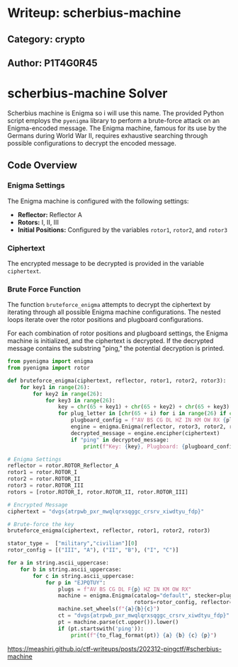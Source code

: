 # Writeup: scherbius-machine

## Category: crypto

## Author: P1T4G0R45

# scherbius-machine Solver

Scherbius machine is Enigma so i will use this name.
The provided Python script employs the `pyenigma` library to perform a brute-force attack on an Enigma-encoded message. The Enigma machine, famous for its use by the Germans during World War II, requires exhaustive searching through possible configurations to decrypt the encoded message.

## Code Overview

### Enigma Settings

The Enigma machine is configured with the following settings:

-   **Reflector:** Reflector A
-   **Rotors:** I, II, III
-   **Initial Positions:** Configured by the variables `rotor1`, `rotor2`, and `rotor3`

### Ciphertext

The encrypted message to be decrypted is provided in the variable `ciphertext`.

### Brute Force Function

The function `bruteforce_enigma` attempts to decrypt the ciphertext by iterating through all possible Enigma machine configurations. The nested loops iterate over the rotor positions and plugboard configurations.

For each combination of rotor positions and plugboard settings, the Enigma machine is initialized, and the ciphertext is decrypted. If the decrypted message contains the substring "ping," the potential decryption is printed.

```python
from pyenigma import enigma
from pyenigma import rotor

def bruteforce_enigma(ciphertext, reflector, rotor1, rotor2, rotor3):
    for key1 in range(26):
        for key2 in range(26):
            for key3 in range(26):
                key = chr(65 + key1) + chr(65 + key2) + chr(65 + key3)
                for plug_letter in [chr(65 + i) for i in range(26) if chr(65 + i) not in key + "FH"]:
                    plugboard_config = f"AV BS CG DL HZ IN KM OW RX {plug_letter}F"
                    engine = enigma.Enigma(reflector, rotor3, rotor2, rotor1, key=key, plugs=plugboard_config)
                    decrypted_message = engine.encipher(ciphertext)
                    if "ping" in decrypted_message:
                        print(f"Key: {key}, Plugboard: {plugboard_config}, Decrypted Message: {decrypted_message}")

# Enigma Settings
reflector = rotor.ROTOR_Reflector_A
rotor1 = rotor.ROTOR_I
rotor2 = rotor.ROTOR_II
rotor3 = rotor.ROTOR_III
rotors = [rotor.ROTOR_I, rotor.ROTOR_II, rotor.ROTOR_III]

# Encrypted Message
ciphertext = "dvgs{atrpwb_pxr_mwqlqrxsqggc_crsrv_xiwdtyu_fdp}"

# Brute-force the key
bruteforce_enigma(ciphertext, reflector, rotor1, rotor2, rotor3)
```

```python
stator_type =  ["military","civilian"][0] 
rotor_config = [("III", "A"), ("II", "B"), ("I", "C")]

for a in string.ascii_uppercase:
    for b in string.ascii_uppercase:
        for c in string.ascii_uppercase:
            for p in "EJPQTUY":
                plugs = f"AV BS CG DL F{p} HZ IN KM OW RX"
                machine = enigma.Enigma(catalog="default", stecker=plugs,
                                        rotors=rotor_config, reflector="Reflector A", operator=True, word_length=100, stator=stator_type)
                machine.set_wheels(f"{a}{b}{c}")
                ct = "dvgs{atrpwb_pxr_mwqlqrxsqggc_crsrv_xiwdtyu_fdp}"
                pt = machine.parse(ct.upper()).lower()
                if (pt.startswith('ping')):
                    print(f"{to_flag_format(pt)} {a} {b} {c} {p}")
```

https://meashiri.github.io/ctf-writeups/posts/202312-pingctf/#scherbius-machine


